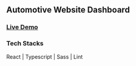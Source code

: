 ## Automotive Website Dashboard

### [Live Demo](https://yaoliu928.github.io/Automotive-Website-Dashboard/)

### Tech Stacks

React | Typescript | Sass | Lint
